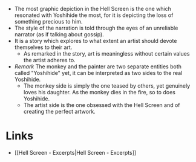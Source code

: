* The most graphic depiction in the Hell Screen is the one which resonated with Yoshihide the most, for it is depicting the loss of something precious to him.
* The style of the narration is told through the eyes of an unreliable narrator (as if talking about gossip).
* It is a story which explores to what extent an artist should devote themselves to their art.
	* As remarked in the story, art is meaningless without certain values the artist adheres to.
* *Remark* The monkey and the painter are two separate entities both called "Yoshihide" yet, it can be interpreted as two sides to the real Yoshihide.
	* The monkey side is simply the one teased by others, yet genuinely loves his daughter. As the monkey dies in the fire, so to does Yoshihide.
	* The artist side is the one obsessed with the Hell Screen and of creating the perfect artwork.
# Links
* [[Hell Screen - Excerpts|Hell Screen - Excerpts]] 